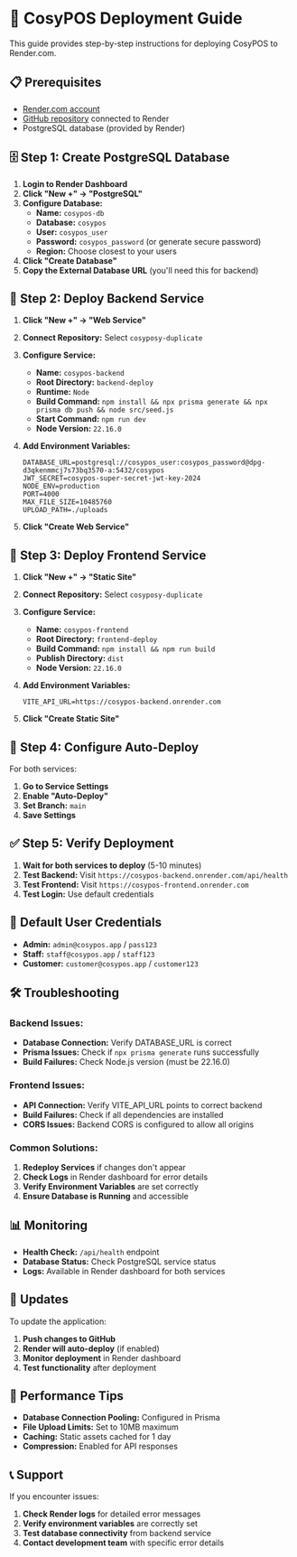 # 🚀 CosyPOS Deployment Guide

This guide provides step-by-step instructions for deploying CosyPOS to Render.com.

## 📋 Prerequisites

- [Render.com account](https://render.com)
- [GitHub repository](https://github.com/Brainstorm-collab/cosyposy-duplicate) connected to Render
- PostgreSQL database (provided by Render)

## 🗄️ Step 1: Create PostgreSQL Database

1. **Login to Render Dashboard**
2. **Click "New +" → "PostgreSQL"**
3. **Configure Database:**
   - **Name:** `cosypos-db`
   - **Database:** `cosypos`
   - **User:** `cosypos_user`
   - **Password:** `cosypos_password` (or generate secure password)
   - **Region:** Choose closest to your users
4. **Click "Create Database"**
5. **Copy the External Database URL** (you'll need this for backend)

## 🔧 Step 2: Deploy Backend Service

1. **Click "New +" → "Web Service"**
2. **Connect Repository:** Select `cosyposy-duplicate`
3. **Configure Service:**
   - **Name:** `cosypos-backend`
   - **Root Directory:** `backend-deploy`
   - **Runtime:** `Node`
   - **Build Command:** `npm install && npx prisma generate && npx prisma db push && node src/seed.js`
   - **Start Command:** `npm run dev`
   - **Node Version:** `22.16.0`

4. **Add Environment Variables:**
   ```
   DATABASE_URL=postgresql://cosypos_user:cosypos_password@dpg-d3qkenmmcj7s73bq3570-a:5432/cosypos
   JWT_SECRET=cosypos-super-secret-jwt-key-2024
   NODE_ENV=production
   PORT=4000
   MAX_FILE_SIZE=10485760
   UPLOAD_PATH=./uploads
   ```

5. **Click "Create Web Service"**

## 🎨 Step 3: Deploy Frontend Service

1. **Click "New +" → "Static Site"**
2. **Connect Repository:** Select `cosyposy-duplicate`
3. **Configure Service:**
   - **Name:** `cosypos-frontend`
   - **Root Directory:** `frontend-deploy`
   - **Build Command:** `npm install && npm run build`
   - **Publish Directory:** `dist`
   - **Node Version:** `22.16.0`

4. **Add Environment Variables:**
   ```
   VITE_API_URL=https://cosypos-backend.onrender.com
   ```

5. **Click "Create Static Site"**

## 🔄 Step 4: Configure Auto-Deploy

For both services:
1. **Go to Service Settings**
2. **Enable "Auto-Deploy"**
3. **Set Branch:** `main`
4. **Save Settings**

## ✅ Step 5: Verify Deployment

1. **Wait for both services to deploy** (5-10 minutes)
2. **Test Backend:** Visit `https://cosypos-backend.onrender.com/api/health`
3. **Test Frontend:** Visit `https://cosypos-frontend.onrender.com`
4. **Test Login:** Use default credentials

## 🔐 Default User Credentials

- **Admin:** `admin@cosypos.app` / `pass123`
- **Staff:** `staff@cosypos.app` / `staff123`
- **Customer:** `customer@cosypos.app` / `customer123`

## 🛠️ Troubleshooting

### Backend Issues:
- **Database Connection:** Verify DATABASE_URL is correct
- **Prisma Issues:** Check if `npx prisma generate` runs successfully
- **Build Failures:** Check Node.js version (must be 22.16.0)

### Frontend Issues:
- **API Connection:** Verify VITE_API_URL points to correct backend
- **Build Failures:** Check if all dependencies are installed
- **CORS Issues:** Backend CORS is configured to allow all origins

### Common Solutions:
1. **Redeploy Services** if changes don't appear
2. **Check Logs** in Render dashboard for error details
3. **Verify Environment Variables** are set correctly
4. **Ensure Database is Running** and accessible

## 📊 Monitoring

- **Health Check:** `/api/health` endpoint
- **Database Status:** Check PostgreSQL service status
- **Logs:** Available in Render dashboard for both services

## 🔄 Updates

To update the application:
1. **Push changes to GitHub**
2. **Render will auto-deploy** (if enabled)
3. **Monitor deployment** in Render dashboard
4. **Test functionality** after deployment

## 🎯 Performance Tips

- **Database Connection Pooling:** Configured in Prisma
- **File Upload Limits:** Set to 10MB maximum
- **Caching:** Static assets cached for 1 day
- **Compression:** Enabled for API responses

## 📞 Support

If you encounter issues:
1. **Check Render logs** for detailed error messages
2. **Verify environment variables** are correctly set
3. **Test database connectivity** from backend service
4. **Contact development team** with specific error details
